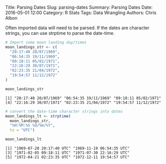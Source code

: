 Title: Parsing Dates
Slug: parsing-dates
Summary: Parsing Dates
Date: 2016-05-01 12:00
Category: R Stats
Tags: Data Wrangling
Authors: Chris Albon



Often imported data will need to be parsed. If the dates are character strings, you can use strptime to parse the date-time.


```R
# Import some moon landing day/times
moon_landings_str <- c(
  "20:17:40 20/07/1969",
  "06:54:35 19/11/1969",
  "09:18:11 05/02/1971",
  "22:16:29 30/07/1971",
  "02:23:35 21/04/1972",
  "19:54:57 11/12/1972"
)
```


```R
moon_landings_str
```




    [1] "20:17:40 20/07/1969" "06:54:35 19/11/1969" "09:18:11 05/02/1971"
    [4] "22:16:29 30/07/1971" "02:23:35 21/04/1972" "19:54:57 11/12/1972"




```R
# convert the date-time character strings into dates
moon_landings_lt <- strptime(
  moon_landings_str,
  "%H:%M:%S %d/%m/%Y",
  tz = "UTC")
```


```R
moon_landings_lt
```




    [1] "1969-07-20 20:17:40 UTC" "1969-11-19 06:54:35 UTC"
    [3] "1971-02-05 09:18:11 UTC" "1971-07-30 22:16:29 UTC"
    [5] "1972-04-21 02:23:35 UTC" "1972-12-11 19:54:57 UTC"
